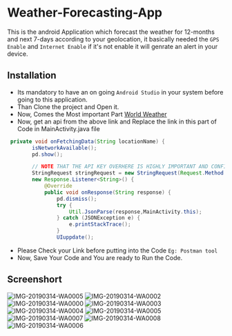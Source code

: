 # Weather-Forecasting-App
This is the android Application which forecast the weather for 12-months and  next 7-days according to your geolocation, it basically needed 
the `GPS Enable` and `Internet Enable` if it's not enable it will genrate an alert in your device.

## Installation
* Its mandatory to have an on going  `Android Studio` in your system before going to this application.
* Than Clone the project and Open it.
* Now, Comes the Most important Part [World Weather](https://www.worldweatheronline.com/developer/)
* Now, get an api from the above link and Replace the link in this part of Code in MainActivity.java file

```java
 private void onFetchingData(String locationName) {
        isNetworkAvailable();
        pd.show();

        // NOTE THAT THE API KEY OVERHERE IS HIGHLY IMPORTANT AND CONFIDENTIAL
        StringRequest stringRequest = new StringRequest(Request.Method.GET,"https://api.worldweatheronline.com/premium/v1/weather.ashx?key=c3_Your_Own_Key_950956180&q="+locationName+"&format=json&num_of_days=7",
        new Response.Listener<String>() {
            @Override
            public void onResponse(String response) {
                pd.dismiss();
                try {
                    Util.JsonParse(response,MainActivity.this);
                } catch (JSONException e) {
                    e.printStackTrace();
                }
                UIuppdate();

```
* Please Check your Link before putting into the Code `Eg: Postman tool`
* Now, Save Your Code and You are ready to Run the Code.

## Screenshort
![IMG-20190314-WA0005](https://user-images.githubusercontent.com/39195953/54363903-e81e1a80-4691-11e9-8136-764f67544ab9.jpg)
![IMG-20190314-WA0002](https://user-images.githubusercontent.com/39195953/54363858-cc1a7900-4691-11e9-870b-96d4449d25c1.jpg)
![IMG-20190314-WA0000](https://user-images.githubusercontent.com/39195953/54363864-d177c380-4691-11e9-8094-f71ffef3365f.jpg)
![IMG-20190314-WA0003](https://user-images.githubusercontent.com/39195953/54363877-d76da480-4691-11e9-9888-b1abe19e30a0.jpg)
![IMG-20190314-WA0004](https://user-images.githubusercontent.com/39195953/54363883-dc325880-4691-11e9-9cb5-944d6b8828f1.jpg)
![IMG-20190314-WA0005](https://user-images.githubusercontent.com/39195953/54363903-e81e1a80-4691-11e9-8136-764f67544ab9.jpg)
![IMG-20190314-WA0007](https://user-images.githubusercontent.com/39195953/54363914-ed7b6500-4691-11e9-9af2-87cc0818c7ac.jpg)
![IMG-20190314-WA0008](https://user-images.githubusercontent.com/39195953/54363916-eeac9200-4691-11e9-8ee7-ca035969d0e5.jpg)
![IMG-20190314-WA0006](https://user-images.githubusercontent.com/39195953/54363918-ef452880-4691-11e9-80b3-151e185ef73e.jpg)
